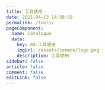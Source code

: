 ```yaml
---
title: 工具使用
date: 2021-04-13 14:58:59
permalink: /tools/
pageComponent:
  name: Catalogue
  data:
    key: 04.工具使用
    imgUrl: /assets/common/logo.png
    description: 工具使用
sidebar: false
article: false
comment: false
editLink: false
---
```

